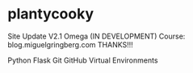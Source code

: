 # plantycooky
Site Update V2.1 Omega (IN DEVELOPMENT) Course: blog.miguelgringberg.com THANKS!!!

Python
Flask
Git
GitHub
Virtual Environments